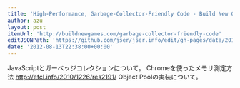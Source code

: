 ```yaml
---
title: 'High-Performance, Garbage-Collector-Friendly Code - Build New Games'
author: azu
layout: post
itemUrl: 'http://buildnewgames.com/garbage-collector-friendly-code'
editJSONPath: 'https://github.com/jser/jser.info/edit/gh-pages/data/2012/08/index.json'
date: '2012-08-13T22:38:00+00:00'
---
```

JavaScriptとガーベッジコレクションについて。
Chromeを使ったメモリ測定方法
http://efcl.info/2010/1226/res2191/
Object Poolの実装について。
